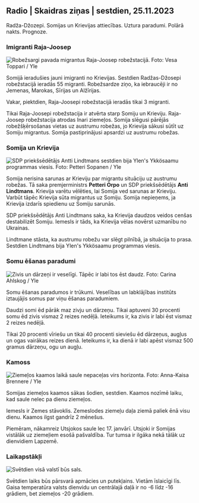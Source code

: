 ## Radio \| Skaidras ziņas \| sestdien, 25.11.2023

Radža-Džozepi. Somijas un Krievijas attiecības. Uztura paradumi. Polārā nakts. Prognoze.

### Imigranti Raja-Joosep

![Robežsargi pavada migrantus Raja-Joosep robežstacijā. Foto: Vesa Toppari / Yle](https://images.cdn.yle.fi/image/upload/c_crop,h_2485,w_4434,x_0,y_0/ar_1.7777777777777777,c_fill,g_faces,h_6200./d_1275,0q_auto:eco/f_auto/fl_lossy/v1700923049/39-12066516562050c25bf5)

Somijā ieradušies jauni imigranti no Krievijas. Sestdien Radžas-Džosepi robežstacijā ieradās 55 migranti. Robežsardze ziņo, ka iebraucēji ir no Jemenas, Marokas, Sīrijas un Alžīrijas.

Vakar, piektdien, Raja-Joosepi robežstacijā ieradās tikai 3 migranti.

Tikai Raja-Joosepi robežstacija ir atvērta starp Somiju un Krieviju. Raja-Joosep robežstacija atrodas Inari ziemeļos. Somija slēgusi pārējās robežšķērsošanas vietas uz austrumu robežas, jo Krievija sākusi sūtīt uz Somiju migrantus. Somija pastiprinājusi apsardzi uz austrumu robežas.

### Somija un Krievija

![SDP priekšsēdētājs Antti Lindtmans sestdien bija Ylen's Ykkösaamu programmas viesis. Foto: Petteri Sopanen / Yle](https://images.cdn.yle.fi/image/upload/c_crop,h_2246,w_3994,x_0,y_219/ar_1.7777777777777777,c_fill,g_faces,h_1215./w_prdq_auto:eco/f_auto/fl_lossy/v1700900444/39-12065056561addd4a0a6)

Somija nerisina sarunas ar Krieviju par migrantu situāciju uz austrumu robežas. Tā saka premjerministrs **Petteri Orpo** un SDP priekšsēdētājs **Anti Lindtmans**. Krievija varētu vēlēties, lai Somija ved sarunas ar Krieviju. Varbūt tāpēc Krievija sūta migrantus uz Somiju. Somija nepieņems, ja Krievija izdarīs spiedienu uz Somiju sarunās.

SDP priekšsēdētājs Anti Lindtmans saka, ka Krievija daudzos veidos cenšas destabilizēt Somiju. Iemesls ir tāds, ka Krievija vēlas novērst uzmanību no Ukrainas.

Lindtmane stāsta, ka austrumu robežu var slēgt pilnībā, ja situācija to prasa. Sestdien Lindtmans bija Ylen's Ykkösaamu programmas viesis.

### Somu ēšanas paradumi

![Zivis un dārzeņi ir veselīgi. Tāpēc ir labi tos ēst daudz. Foto: Carina Ahlskog / Yle](https://images.cdn.yle.fi/image/upload/c_crop,h_2495,w_4437,x_987,y_765/ar_1.777777777777777,c_fill,g_faces,w_16_0q_auto:eco/f_auto/fl_lossy/v1693405582/39-116488464ef488e5f9cd)

Somu ēšanas paradumos ir trūkumi. Veselības un labklājības institūts iztaujājis somus par viņu ēšanas paradumiem.

Daudzi somi ēd pārāk maz zivju un dārzeņu. Tikai aptuveni 30 procenti somu ēd zivis vismaz 2 reizes nedēļā. Ieteikums ir, ka zivis ir labi ēst vismaz 2 reizes nedēļā.

Tikai 20 procenti vīriešu un tikai 40 procenti sieviešu ēd dārzeņus, augļus un ogas vairākas reizes dienā. Ieteikums ir, ka dienā ir labi apēst vismaz 500 gramus dārzeņu, ogu un augļu.

### Kamoss

![Ziemeļos kaamos laikā saule nepaceļas virs horizonta. Foto: Anna-Kaisa Brennere / Yle](https://images.cdn.yle.fi/image/upload/c_crop,h_1944,w_3456,x_0,y_1025/ar_1.7777777777777777,c_fill,g_faces,w_6_00/q_auto:eco/f_auto/fl_lossy/v1641653122/39-89980561d9a329301e9)

Somijas ziemeļos kaamos sākas šodien, sestdien. Kaamos nozīmē laiku, kad saule nelec pa dienu ziemeļos.

Iemesls ir Zemes stāvoklis. Zemeslodes ziemeļu daļa ziemā paliek ēnā visu dienu. Kaamos ilgst gandrīz 2 mēnešus.

Piemēram, nākamreiz Utsjokos saule lec 17. janvārī. Utsjoki ir Somijas vistālāk uz ziemeļiem esošā pašvaldība. Tur tumsa ir ilgāka nekā tālāk uz dienvidiem Lapzemē.

### Laikapstākļi

![Svētdien visā valstī būs sals.](https://images.cdn.yle.fi/image/upload/c_crop,h_1080,w_1919,x_0,y_0/ar_1.7777777777777777,c_fill,g_faces,w_1605/dpr_1.0/q_auto:eco/f_auto/fl_lossy/v1700928265/39-120668565621aeb49ab4)

Svētdien laiks būs pārsvarā apmācies un putekļains. Vietām īslaicīgi līs. Gaisa temperatūra valsts dienvidu un centrālajā daļā ir no -6 līdz -16 grādiem, bet ziemeļos -20 grādiem.